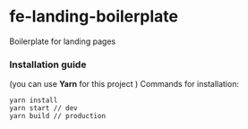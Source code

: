 # fe-landing-boilerplate
Boilerplate for landing pages

### Installation guide
(you can use **Yarn** for this project ) Commands for installation:
```
yarn install
yarn start // dev
yarn build // production
```
